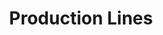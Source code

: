 ---
layout: article
title: Production Lines
description: 
  - This designer template includes the current status about the production process
lang: en
weight: 500
isDraft: false
ref: Production_Lines
category:
  - Production
image: Production_Lines_EN.png
download: Production_Lines_EN.pbmx
overview_description:
overview_benefits:
overview_data_sources:
---